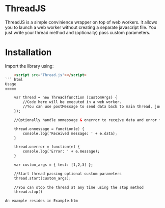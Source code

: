 ThreadJS
========

ThreadJS is a simple convinience wrapper on top of web workers. It allows you to launch a web worker without
creating a separate javascript file. You just write your thread method and (optionally) pass custom parameters.

Installation
===========
Import the library using:
``` html
	<script src="Thread.js"></script>
``` html
Usage
=====

	var thread = new Thread(function (customArgs) {
		//Code here will be executed in a web worker.
		//You can use postMessage to send data back to main thread, just like plain web workers.
	});

	//Optionally handle onmessage & onerror to receive data and error from thread.

	thread.onmessage = function(e) {
		console.log('Received message: ' + e.data);
	}

	thread.onerror = function(e) {
		console.log('Error: ' + e.message);
	}

	var custom_args = { test: [1,2,3] };

	//Start thread passing optional custom parameters
	thread.start(custom_args);
	
	//You can stop the thread at any time using the stop method
	thread.stop()

An example resides in Example.htm